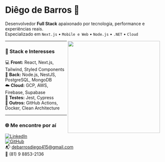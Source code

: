 <h1 align="left">Diêgo de Barros 👾</h1>

<p align="left">
  Desenvolvedor <strong>Full Stack</strong> apaixonado por tecnologia, performance e experiências reais.<br/>
  Especializado em <code>Next.js</code> • <code>Mobile e Web</code> • <code>Node.js</code> • <code>.NET</code> • <code>Cloud</code>
</p>

<img align="right" src="https://i.pinimg.com/originals/39/8b/18/398b1867cda8dc774d3ff7f7960ee85b.gif" width="300"/>

---

### 🚀 Stack e Interesses

💻 <strong>Front:</strong> React, Next.js, Tailwind, Styled Components  
🧠 <strong>Back:</strong> Node.js, NestJS, PostgreSQL, MongoDB  
☁️ <strong>Cloud:</strong> GCP, AWS, Firebase, Supabase  
🧪 <strong>Testes:</strong> Jest, Cypress  
🔧 <strong>Outros:</strong> GitHub Actions, Docker, Clean Architecture  

---

### 🌐 Me encontre por aí

[![LinkedIn](https://img.shields.io/badge/LinkedIn-0077B5?style=flat&logo=linkedin&logoColor=white)](https://www.linkedin.com/in/seu-link-aqui)  
[![GitHub](https://img.shields.io/badge/GitHub-100000?style=flat&logo=github&logoColor=white)](https://github.com/dig-ie)  
📬 debarrosdiego415@gmail.com  
📱 (81) 9 8853-2136
